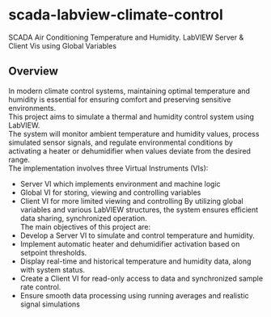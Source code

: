 # scada-labview-climate-control

SCADA Air Conditioning Temperature and Humidity. LabVIEW Server &amp; Client Vis using Global Variables

## Overview

In modern climate control systems, maintaining optimal temperature and humidity is essential
for ensuring comfort and preserving sensitive environments.  
This project aims to simulate a
thermal and humidity control system using LabVIEW.  
The system will monitor ambient temperature and humidity values, process simulated sensor
signals, and regulate environmental conditions by activating a heater or dehumidifier when
values deviate from the desired range.  
The implementation involves three Virtual Instruments (VIs):
- Server VI which implements environment and machine logic
- Global VI for storing, viewing and controlling variables
- Client VI for more limited viewing and controlling
By utilizing global variables and various LabVIEW structures, the system ensures efficient data
sharing, synchronized operation.  
The main objectives of this project are:  
- Develop a Server VI to simulate and control temperature and humidity.
- Implement automatic heater and dehumidifier activation based on setpoint thresholds.
- Display real-time and historical temperature and humidity data, along with system status.
- Create a Client VI for read-only access to data and synchronized sample rate control.
- Ensure smooth data processing using running averages and realistic signal simulations